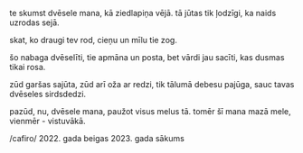 te skumst dvēsele mana,
kā ziedlapiņa vējā.
tā jūtas tik ļodzīgi,
ka naids uzrodas sejā.

skat, ko draugi tev rod,
cieņu un mīlu tie zog.

šo nabaga dvēselīti,
tie apmāna un posta,
bet vārdi jau sacīti,
kas dusmas tikai rosa.

zūd garšas sajūta,
zūd arī oža ar redzi,
tik tālumā debesu pajūga,
sauc tavas dvēseles sirdsdedzi.

pazūd, nu, dvēsele mana,
paužot visus melus tā.
tomēr šī mana mazā mele,
vienmēr - vistuvākā.

/cafiro/
2022. gada beigas
2023. gada sākums